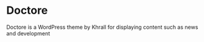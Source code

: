 Doctore
=======

Doctore is a WordPress theme by Khrall for displaying content such as news and development
